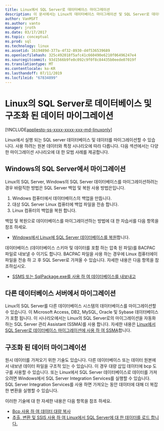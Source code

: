 ```yaml
---
title: Linux에서 SQL Server로 데이터베이스 마이그레이션
description: 이 문서에서는 Linux의 데이터베이스 마이그레이션 및 SQL Server로 데이터에 대 한 다양 한 옵션을 설명합니다.
author: VanMSFT
ms.author: vanto
manager: jroth
ms.date: 03/17/2017
ms.topic: conceptual
ms.prod: sql
ms.technology: linux
ms.assetid: 1619489d-377a-4f32-8930-d4f536539689
ms.openlocfilehash: 325c492018f5afc41c660490e6210f06496247e4
ms.sourcegitcommit: 93d1566b9fe0c092c9f0f8c84435b0eede07019f
ms.translationtype: MT
ms.contentlocale: ko-KR
ms.lasthandoff: 07/11/2019
ms.locfileid: "67834899"
---
```

# <a name="migrate-databases-and-structured-data-to-sql-server-on-linux"></a>Linux의 SQL Server로 데이터베이스 및 구조화 된 데이터 마이그레이션 

[!INCLUDE[appliesto-ss-xxxx-xxxx-xxx-md-linuxonly](../includes/appliesto-ss-xxxx-xxxx-xxx-md-linuxonly.md)]

Linux에서 실행 되는 SQL server 데이터베이스 및 데이터를 마이그레이션할 수 있습니다. 사용 하려는 원본 데이터와 특정 시나리오에 따라 다릅니다. 다음 섹션에서는 다양 한 마이그레이션 시나리오에 대 한 모범 사례를 제공합니다.

## <a name="migrate-from-sql-server-on-windows"></a>Windows의 SQL Server에서 마이그레이션
Linux의 SQL Server, Windows의 SQL Server 데이터베이스를 마이그레이션하려는 경우 바람직한 방법은 SQL Server 백업 및 복원 사용 방법은입니다.

1. Windows 컴퓨터에서 데이터베이스의 백업을 만듭니다.
2. 대상 SQL Server Linux 컴퓨터에 백업 파일을 전송 합니다.
3. Linux 컴퓨터의 백업을 복원 합니다. 

백업 및 복원으로 데이터베이스를 마이그레이션하는 방법에 대 한 자습서를 다음 항목을 참조 하세요.

- [Windows에서 Linux에 SQL Server 데이터베이스를 복원](sql-server-linux-migrate-restore-database.md)합니다.

데이터베이스 (데이터베이스 스키마 및 데이터를 포함 하는 압축 된 파일)를 BACPAC 파일로 내보낼 수 이기도 합니다. BACPAC 파일을 사용 하는 경우에 Linux 컴퓨터에이 파일을 전송 하 고 후 SQL Server로 가져올 수 있습니다. 자세한 내용은 다음 항목을 참조하십시오.

- [SSMS 또는 SqlPackage.exe를 사용 하 여 데이터베이스를 내보내고](sql-server-linux-migrate-ssms.md)

## <a name="migrate-from-other-database-servers"></a>다른 데이터베이스 서버에서 마이그레이션
Linux의 SQL Server를 다른 데이터베이스 시스템의 데이터베이스를 마이그레이션할 수 있습니다. 이 Microsoft Access, DB2, MySQL, Oracle 및 Sybase 데이터베이스가 포함 됩니다. 이 시나리오에서는 Linux의 SQL Server로의 마이그레이션을 자동화 하는 SQL Server 관리 Assistant (SSMA)를 사용 합니다. 자세한 내용은 [Linux에서 SQL Server로 데이터베이스 마이그레이션에 사용 하 여 SSMA](sql-server-linux-migrate-ssma.md)합니다.  

## <a name="migrate-structured-data"></a>구조화 된 데이터 마이그레이션
원시 데이터를 가져오기 위한 기술도 있습니다. 다른 데이터베이스 또는 데이터 원본에서 내보낸 데이터 파일을 구조적 있는 수 있습니다. 이 경우 대량 삽입 데이터에 bcp 도구를 사용할 수 있습니다. 또는 Linux에서 SQL Server 데이터베이스로 데이터를 가져오려면 Windows에서 SQL Server Integration Services를 실행할 수 있습니다. SQL Server Integration Services를 사용 하면 가져오는 동안 데이터에 대해 더 복잡 한 변환을 실행할 수 있습니다. 

이러한 기술에 대 한 자세한 내용은 다음 항목을 참조 하세요.

- [Bcp 사용 하 여 데이터 대량 복사](sql-server-linux-migrate-bcp.md)
- [추출, 변환 및 SSIS 사용 하 여 Linux에서 SQL Server에 대 한 데이터를 로드 합니다.](sql-server-linux-migrate-ssis.md) 

